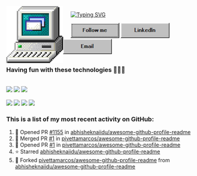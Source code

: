 <img align="left" width="152" height="152" src="https://github.com/pivettamarcos/pivettamarcos/blob/main/computer_explorer.gif">

&nbsp;&nbsp;&nbsp;&nbsp; [![Typing SVG](https://readme-typing-svg.demolab.com?font=VT323&size=25&duration=1000&pause=200&color=F7F7F7&multiline=true&repeat=false&random=false&width=600&height=100&lines=%3E+Hey!+I'm+Marcos+Pivetta+;%3E+I+work+with+Machine+Learning+and+all+stuff+related;%3E+I+also+love+contributing+to+open+source+projects)](https://git.io/typing-svg)

<!---
&nbsp;&nbsp;&nbsp;&nbsp;[![Github Follow](https://img.shields.io/github/followers/pivettamarcos?label=Follow%20Me&style=for-the-badge&labelColor=%23009999&color=%23009999)](https://github.com/pivettamarcos) &nbsp;&nbsp;  [![LinkedIn](https://img.shields.io/badge/LinkedIn-grey?style=for-the-badge&color=000080&logo=LinkedIn)](https://www.linkedin.com/in/marcos-pivetta) [![Email](https://img.shields.io/badge/Email-white?style=for-the-badge&color=000080&logo=Gmail&logoColor=white)](mailto:marcospivetta60@gmail.com)  
-->
&nbsp;&nbsp;&nbsp;&nbsp;
[![Github Follow](https://github.com/pivettamarcos/pivettamarcos/blob/main/follow_me.png)](https://github.com/pivettamarcos)
[![LinkedIn](https://github.com/pivettamarcos/pivettamarcos/blob/main/linkedin.png)](https://www.linkedin.com/in/marcos-pivetta)
[![Mail](https://github.com/pivettamarcos/pivettamarcos/blob/main/mail.png)](mailto:marcospivetta60@gmail.com)


<!---
Ever since I joined GitHub **{{ ACCOUNT_AGE }}** years ago, I pushed **{{ COMMITS }}** commits, opened **{{ ISSUES }}** issues, submitted **{{ PULL_REQUESTS }}** pull requests, received **{{ STARS }}** stars across **{{ REPOSITORIES }}** personal projects, and contributed to **{{ REPOSITORIES_CONTRIBUTED_TO }}** public repositories.
-->

##

### **Having fun with these technologies 👨🏽‍💻**
<div align="left">

<br/>
<div>
<img src="https://img.shields.io/badge/Python%20-%2343853D.svg?&style=for-the-badge&logo=Python&logoColor=white"/>
<img src="https://img.shields.io/badge/MLFlow%20-%23007ACC.svg?&style=for-the-badge&logo=MLFlow&logoColor=white"/>
<img src="https://img.shields.io/badge/FastAPI%23%20-%23239120.svg?&style=for-the-badge&logo=FastAPI&logoColor=white"/>
</div>
<br/>
<div>
<img src="https://img.shields.io/badge/PyTorch%20-%2320232a.svg?&style=for-the-badge&logo=PyTorch&logoColor=%2361DAFB"/>
<img src="https://img.shields.io/badge/scikitlearn%20-%2335495e.svg?&style=for-the-badge&logo=scikitlearn&logoColor=%234FC08D"/>
<img src="https://img.shields.io/badge/pandas%20-%23F05033.svg?&style=for-the-badge&logo=pandas&logoColor=white"/>
  <img src="https://img.shields.io/badge/Plotly%20-%23F05033.svg?&style=for-the-badge&logo=Plotly&logoColor=white"/>
</div>
</div>

<!---
## Github Stats  
<div align="center"><img src="https://github-readme-stats.vercel.app/api?username=pivettamarcos&show_icons=true&count_private=true" align="center" /></div>  
-->

### **This is a list of my most recent activity on GitHub:**
<!--RECENT_ACTIVITY:start-->
1. 💪 Opened PR [#1155](https://github.com/abhisheknaiidu/awesome-github-profile-readme/pull/1155) in [abhisheknaiidu/awesome-github-profile-readme](https://github.com/abhisheknaiidu/awesome-github-profile-readme)<br>
2. 🎉 Merged PR [#1](https://github.com/pivettamarcos/awesome-github-profile-readme/pull/1) in [pivettamarcos/awesome-github-profile-readme](https://github.com/pivettamarcos/awesome-github-profile-readme)<br>
3. 💪 Opened PR [#1](https://github.com/pivettamarcos/awesome-github-profile-readme/pull/1) in [pivettamarcos/awesome-github-profile-readme](https://github.com/pivettamarcos/awesome-github-profile-readme)<br>
4. ⭐ Starred [abhisheknaiidu/awesome-github-profile-readme](https://github.com/abhisheknaiidu/awesome-github-profile-readme)<br>
5. 🔱 Forked [pivettamarcos/awesome-github-profile-readme](https://github.com/pivettamarcos/awesome-github-profile-readme) from [abhisheknaiidu/awesome-github-profile-readme](https://github.com/abhisheknaiidu/awesome-github-profile-readme)<br>
<!--RECENT_ACTIVITY:end-->
